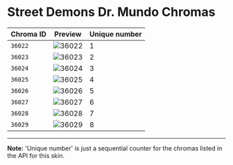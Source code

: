 # Street Demons Dr. Mundo Chromas

| Chroma ID | Preview | Unique number |
|---|---|---|
| `36022` | ![36022](https://raw.communitydragon.org/latest/plugins/rcp-be-lol-game-data/global/default/v1/champion-chroma-images/36/36022.png) | 1 |
| `36023` | ![36023](https://raw.communitydragon.org/latest/plugins/rcp-be-lol-game-data/global/default/v1/champion-chroma-images/36/36023.png) | 2 |
| `36024` | ![36024](https://raw.communitydragon.org/latest/plugins/rcp-be-lol-game-data/global/default/v1/champion-chroma-images/36/36024.png) | 3 |
| `36025` | ![36025](https://raw.communitydragon.org/latest/plugins/rcp-be-lol-game-data/global/default/v1/champion-chroma-images/36/36025.png) | 4 |
| `36026` | ![36026](https://raw.communitydragon.org/latest/plugins/rcp-be-lol-game-data/global/default/v1/champion-chroma-images/36/36026.png) | 5 |
| `36027` | ![36027](https://raw.communitydragon.org/latest/plugins/rcp-be-lol-game-data/global/default/v1/champion-chroma-images/36/36027.png) | 6 |
| `36028` | ![36028](https://raw.communitydragon.org/latest/plugins/rcp-be-lol-game-data/global/default/v1/champion-chroma-images/36/36028.png) | 7 |
| `36029` | ![36029](https://raw.communitydragon.org/latest/plugins/rcp-be-lol-game-data/global/default/v1/champion-chroma-images/36/36029.png) | 8 |

---

**Note:** 'Unique number' is just a sequential counter for the chromas listed in the API for this skin.